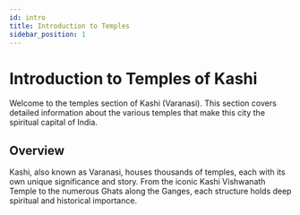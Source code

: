 ```yaml
---
id: intro
title: Introduction to Temples
sidebar_position: 1
---
```


# Introduction to Temples of Kashi

Welcome to the temples section of Kashi (Varanasi). This section covers detailed information about the various temples that make this city the spiritual capital of India.

## Overview

Kashi, also known as Varanasi, houses thousands of temples, each with its own unique significance and story. From the iconic Kashi Vishwanath Temple to the numerous Ghats along the Ganges, each structure holds deep spiritual and historical importance.
